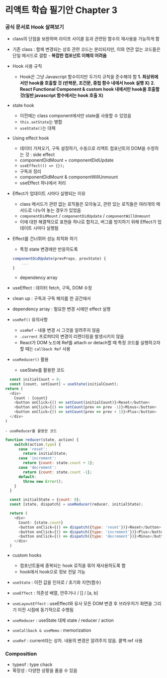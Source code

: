 # 리액트 학습 필기안 Chapter 3

### 공식 문서로 Hook 살펴보기
- class의 단점을 보완하며 라이프 사이클 등과 관련된 함수의 재사용을 가능하게 함
- 기존 class : 함께 변경되는 상호 관련 코드는 분리되지만, 이와 연관 없는 코드들은 단일 메서드로 결합 - **복잡한 컴포넌트 이해의 어려움**

- Hook 사용 규칙
    -  Hook은 그냥 Javascript 함수이지만 두가지 규칙을 준수해야 함
        **1. 최상위에서만 hook을 호출할 것 (반복문, 조건문, 중첩 함수 내에서 hook 실행 X)**
        **2. React Functional Component & custom hook 내에서만 hook을 호출할 것(일반 javascript 함수에서는 hook 호출 X)**

- state hook
    - 이전에는 class component에서만 state를 사용할 수 있었음
    - `this.setState`는 병합
    - `useState()`는 대체

- Using effect hook
    - 데이터 가져오기, 구독 설정하기, 수동으로 리액트 컴포넌트의 DOM을 수정하는 것 : side effect
    - componentDidMount + componentDidUpdate
    - `useEffect(() => {});`
    - 구독과 정리
    - componentDidMount & componentWillUnmount
    - useEffect 하나에서 처리

- Effect가 업데이트 시마다 실행되는 이유  
    - class 메서드가 관련 없는 로직들은 모아놓고, 관련 있는 로직들은 여러개의 메서드로 나누어 놓는 경우가 있었음
    - `componentDidMount` / `componentDidUpdate` / `componentWillUnmount`
    - 이에 대한 해결책으로 표현을 하나로 합치고, 버그를 방지하기 위해 Effect가 업데이트 시마다 실행됨

- Effect를 건너뛰어 성능 최적화 하기
    - 특정 state 변경에만 반응하도록
    ```js
    componentDidUpdate(prevProps, prevState) {
        ...
    }
    ```
    - dependency array

- useEffect : 데이터 fetch, 구독, DOM 수정
- clean up : 구독과 구독 해지를 한 공간에서
- dependency array : 필요한 변경 시에만 effect 실행

- `useRef()` 유의사항 
    - `useRef` - 내용 변경 시 그것을 알려주지 않음
    - `.current` 프로퍼티의 변경이 리렌더링을 발생시키지 않음
    - React가 DOM 노드에 Ref를 attach or detach할 때 특정 코드를 실행하고자 할 때는 `callback Ref` 사용

- `useReducer()` 활용
    - useState를 활용한 코드
```js
  const initialCount = 0;
  const [count, setCount] = useState(initialCount);
return (
  <div>
    Count : {count}
    <button onClick={() => setCount(initialCount)}>Reset</button>
    <button onClick={() => setCount(prev => prev -1)}>Minus</button>
    <button onClick={() => setCount(prev => prev + 1)}>Plus</button>
  </div>
)
```
    - useReducer를 활용한 코드
```js
function reducer(state, action) {
    switch(action.type) {
      case 'reset':
        return initialState;
      case 'increment':
        return {count: state.count + 1};
      case 'decrement':
        return {count: state.count -1};
      default:
        throw new Error();
    }
  }

  const initialState = {count: 0};
  const [state, dispatch] = useReducer(reducer, initialState);

  return (
    <div>
      Count: {state.count}
      <button onClick={() => dispatch({type: 'reset'})}>Reset</button>
      <button onClick={() => dispatch({type: 'increment'})}>Plus</button>
      <button onClick={() => dispatch({type: 'decrement'})}>Minus</button>
    </div>
  )
```

- custom hooks
    - 컴포넌트들에 중복되는 hook 로직을 묶어 재사용하도록 함
    - hook에서 hook으로 정보 전달 가능

- `useState` : 이전 값을 인자로 / 초기화 지연(함수)
- `useEffect` : 의존성 배열, 안주거나 / [] / [a, b]
- `useLayoutEffect` : useEffect와 유사 모든 DOM 변경 후 브라우저가 화면을 그리기 이전 시점에 동기적으로 수행됨
- `useReducer` : useState 대체 state / reducer / action
- `useCallback & useMemo` : memorization
- `useRef` : current라는 상자. 내용의 변경은 알려주지 않음. 콜백 ref 사용

### Composition
- typeof : type chack
- 확장성 : 다양한 상황을 품을 수 있음